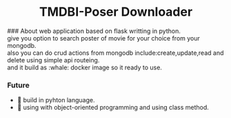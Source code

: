 <div align="center">  
  <h1> TMDBI-Poser Downloader</h1>
</div>
  ### About 
  web application based on flask writting in python.<br/>
  give you option to search poster of movie for your choice from your mongodb.<br/>
  also you can do crud actions from mongodb include:create,update,read and delete using simple api routeing.<br/>
  and it build as :whale: docker image so it ready to use.<br/> 
 
 ### Future
 * :rocket: build in pyhton language.
 * :rocket: using with object-oriented programming and using class method.
 
 
